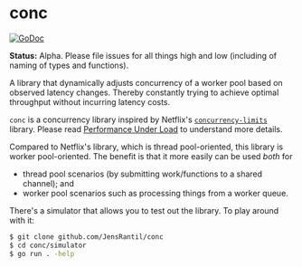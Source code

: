 conc
====
[![GoDoc](https://godoc.org/github.com/JensRantil/conc?status.svg)](https://godoc.org/github.com/JensRantil/conc)

**Status:** Alpha. Please file issues for all things high and low (including of
naming of types and functions).

A library that dynamically adjusts concurrency of a worker pool based on
observed latency changes. Thereby constantly trying to achieve optimal
throughput without incurring latency costs.

`conc` is a concurrency library inspired by Netflix's
[`concurrency-limits`](https://github.com/Netflix/concurrency-limits) library.
Please read [Performance Under
Load](https://medium.com/@NetflixTechBlog/performance-under-load-3e6fa9a60581)
to understand more details.

Compared to Netflix's library, which is thread pool-oriented, this library is
worker pool-oriented. The benefit is that it more easily can be used _both_ for

 * thread pool scenarios (by submitting work/functions to a shared channel); and
 * worker pool scenarios such as processing things from a worker queue.

There's a simulator that allows you to test out the library. To play around
with it:
```sh
$ git clone github.com/JensRantil/conc
$ cd conc/simulator
$ go run . -help
```
